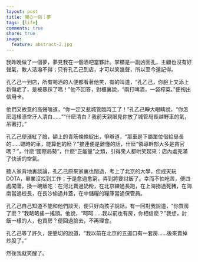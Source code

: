 ```yaml
---
layout: post
title: 開心一刻：夢
tags: [life]
comments: true
share: true
image:
  feature: abstract-2.jpg
---
```


我昨晚做了一個夢，夢見我在一個酒吧當夥計。掌櫃是一副凶面孔，主顧也沒有好聲氣，教人活潑不得；只有孔乙己到店，才可以笑幾聲，所以至今還記得。

孔乙己一到店，所有喝酒的人便都看著他笑，有的叫道，“孔乙己，你臉上又添上新傷疤了，是被暴踩了嗎！”他不回答，對櫃裏說，“兩打啤酒，一袋榨菜。”便掏出信用卡。

他們又故意的高聲嚷道，“你一定又惹城管臨時工了！”孔乙己睜大眼睛說，“你怎麽這樣憑空汙人清白……”“什麽清白？我前天親眼見你放了城管局長越野車的氣，吊著打。”

孔乙己便漲紅了臉，額上的青筋條條綻出，爭辯道，“那車是下屬單位借給局長的……臨時的車，能算他的麽？”接連便是難懂的話，什麽“領導幹部大多是貪官嗎？”，什麽“國際局勢”，什麽“正能量”之類，引得衆人都哄笑起來：店內處充滿了快活的空氣。

聽人家背地裏談論，孔乙己原來家裏也闊過，考上了北京的大學，但成天玩DOTA，畢業沒找到工作；于是愈過愈窮，弄到將要討飯了。幸而不怕吃苦，便四處闖蕩，換一碗飯吃：在河北賣過奶粉，在北京練過長跑，在上海撈過死豬，在海南當過校長，在長沙偷過井蓋，在中儲糧的糧庫當過保管員。

孔乙己自己知道不能和他們談天，便只好向孩子說話。有一回對我說道，“你買房了麽？”我略略搖一搖頭。他說，“呵呵……我以前也有房，你相信麽？”我想，討飯一樣的人，也買房？便回過臉去，不再理會。

孔乙己等了許久，便懇切的說道，“我以前在北京的五道口有一套房……後來賣掉炒股了。”

然後我就笑醒了。
